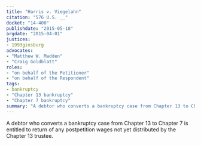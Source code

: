 ```yaml
---
title: "Harris v. Viegelahn"
citation: "576 U.S. __"
docket: "14-400"
publishdate: "2015-05-18"
argdate: "2015-04-01"
justices:
- 1993ginsburg
advocates:
- "Matthew W. Madden"
- "Craig Goldblatt"
roles:
- "on behalf of the Petitioner"
- "on behalf of the Respondent"
tags:
- bankruptcy
- "Chapter 13 bankruptcy"
- "Chapter 7 bankruptcy"
summary: "A debtor who converts a bankruptcy case from Chapter 13 to Chapter 7 is entitled to return of any postpetition wages not yet distributed by the Chapter 13 trustee."
---
```

A debtor who converts a bankruptcy case from Chapter 13 to Chapter 7 is entitled to return of any postpetition wages not yet distributed by the Chapter 13 trustee.


